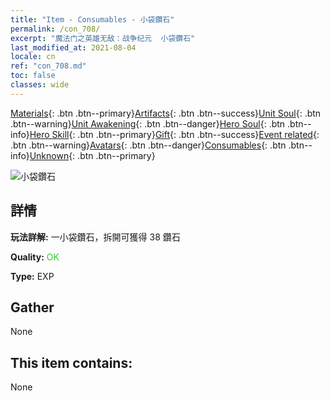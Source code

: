 ```yaml
---
title: "Item - Consumables - 小袋鑽石"
permalink: /con_708/
excerpt: "魔法门之英雄无敌：战争纪元  小袋鑽石"
last_modified_at: 2021-08-04
locale: cn
ref: "con_708.md"
toc: false
classes: wide
---
```

 [Materials](/ItemsCN/){: .btn .btn--primary}[Artifacts](/ItemsCN/Artifacts/){: .btn .btn--success}[Unit Soul](/ItemsCN/UnitSoul/){: .btn .btn--warning}[Unit Awakening](/ItemsCN/UnitAwakening/){: .btn .btn--danger}[Hero Soul](/ItemsCN/HeroSoul/){: .btn .btn--info}[Hero Skill](/ItemsCN/HeroSkill/){: .btn .btn--primary}[Gift](/ItemsCN/Gift/){: .btn .btn--success}[Event related](/ItemsCN/Events/){: .btn .btn--warning}[Avatars](/ItemsCN/Avatars/){: .btn .btn--danger}[Consumables](/ItemsCN/Consumables/){: .btn .btn--info}[Unknown](/ItemsCN/Unknown/){: .btn .btn--primary}

 ![小袋鑽石](/images/t/i_507.png)

## 詳情
 **玩法詳解:** 一小袋鑽石，拆開可獲得 38 鑽石

 **Quality:** <span style="color: #32CD32">OK</span>

 **Type:** EXP

## Gather

  None

## This item contains:

  None

